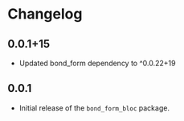 # Changelog

## 0.0.1+15
* Updated bond_form dependency to ^0.0.22+19

## 0.0.1
- Initial release of the `bond_form_bloc` package.
